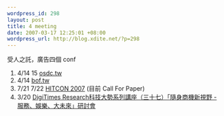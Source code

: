 ```yaml
--- 
wordpress_id: 298
layout: post
title: 4 meeting
date: 2007-03-17 12:25:01 +08:00
wordpress_url: http://blog.xdite.net/?p=298
---
```

受人之託，廣告四個 conf

1. 4/14 15  <a href="http://osdc.tw">osdc.tw</a>
2. 4/14 <a href="http://bof.tw">bof.tw</a>
3. 7/21 7/22 <a href="http://hitcon.org">HITCON 2007</a> (目前 Call For Paper) 
4. 3/20 <a href="http://www.digitimes.com.tw/seminar/DTResearch0320.htm">DigiTimes Research科技大勢系列講座（三十七）「隨身商機新視野 - 服務、娛樂、大未來」研討會</a>

